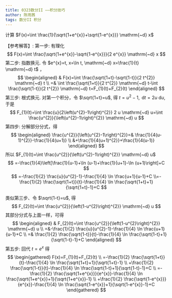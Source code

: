 ```yaml
---
title: 0323数分II ——积分技巧
author: 陈雨茜
tags: 数分II 积分
---
```




计算 $F(x)=\int \frac{1}{\sqrt{1+e^{x}}+\sqrt{1-e^{x}}} \mathrm{~d} x$



<!--more-->



【参考解答】: 第一步: 有理化
$$
F(x)=\int \frac{\sqrt{1+e^{x}}-\sqrt{1-e^{x}}}{2 e^{x}} \mathrm{~d} x
$$
第二步: 指数换元. 令 $e^{x}=t, x=\ln t, \mathrm{~d} x=\frac{1}{t} \mathrm{~d} t$ ，
$$
\begin{aligned}
& F(x)=\int \frac{\sqrt{1+t}-\sqrt{1-t}}{2 t^{2}} \mathrm{~d} t \\
=& \int \frac{\sqrt{1+t}}{2 t^{2}} \mathrm{~d} t-\int \frac{\sqrt{1-t}}{2 t^{2}} \mathrm{~d} t=F_{1}(t)+F_{2}(t)
\end{aligned}
$$
第三步: 根式换元. 对第一个积分，令 $\sqrt{1+t}=u$, 得 $t=u^{2}-1, \mathrm{~d} t=2 u \mathrm{~d} u$, 于是
$$
F_{1}(t)=\int \frac{u}{2\left(u^{2}-1\right)^{2}} 2 u \mathrm{~d} u=\int \frac{u^{2}}{\left(u^{2}-1\right)^{2}} \mathrm{~d} u
$$
第四步: 分解部分分式，得
$$
\begin{aligned}
\frac{u^{2}}{\left(u^{2}-1\right)^{2}}=& \frac{1}{4(u-1)^{2}}-\frac{1}{4(u+1)} \\
&+\frac{1}{4(u+1)^{2}}+\frac{1}{4(u-1)}
\end{aligned}
$$
所以 $F_{1}(t)=\int \frac{u^{2}}{\left(u^{2}-1\right)^{2}} \mathrm{~d} u$
$$
=-\frac{1}{4}\left[\frac{1}{u-1}+\ln (u-1)+\frac{1}{u+1}-\ln (u+1)\right]+C
$$
$$
=-\frac{1}{2} \frac{u}{u^{2}-1}-\frac{1}{4} \ln \frac{u+1}{u-1}+C
\\=-\frac{1}{2} \frac{\sqrt{1+t}}{t}-\frac{1}{4} \ln \frac{\sqrt{1+t}+1}{\sqrt{1+t}-1}+C
$$


类似第三步、令 $\sqrt{1-t}=u$, 得
$$
F_{2}(t)=\int \frac{u^{2}}{\left(1-u^{2}\right)^{2}} \mathrm{~d} u
$$
其部分分式与上面一样，可得
$$
\begin{aligned}
& F_{2}(t)=\int \frac{u^{2}}{\left(1-u^{2}\right)^{2}} \mathrm{~d} u \\
=&-\frac{1}{2} \frac{u}{u^{2}-1}-\frac{1}{4} \ln \frac{u+1}{u-1}+C \\
=& \frac{1}{2} \frac{\sqrt{1-t}}{t}-\frac{1}{4} \ln \frac{\sqrt{1-t}+1}{\sqrt{1-t}-1}+C
\end{aligned}
$$
第五步: 回代 $t=e^{x}$ 得
$$
\begin{gathered}
F(x)=F_{1}(t)+F_{2}(t) \\
=-\frac{1}{2} \frac{\sqrt{1+t}}{t}-\frac{1}{4} \ln \frac{\sqrt{1+t}+1}{\sqrt{1+t}-1} \\
+\frac{1}{2} \frac{\sqrt{1-t}}{t}-\frac{1}{4} \ln \frac{\sqrt{1-t}+1}{\sqrt{1-t}-1}+C \\
=-\frac{1}{2} \frac{\sqrt{1+e^{x}}}{e^{x}}-\frac{1}{4} \ln \frac{\sqrt{1+e^{x}}+1}{\sqrt{1+e^{x}}-1} \\
+\frac{1}{2} \frac{\sqrt{1-e^{x}}}{e^{x}}-\frac{1}{4} \ln \frac{\sqrt{1-e^{x}}+1}{\sqrt{1-e^{x}}-1}+C
\end{gathered}
$$





